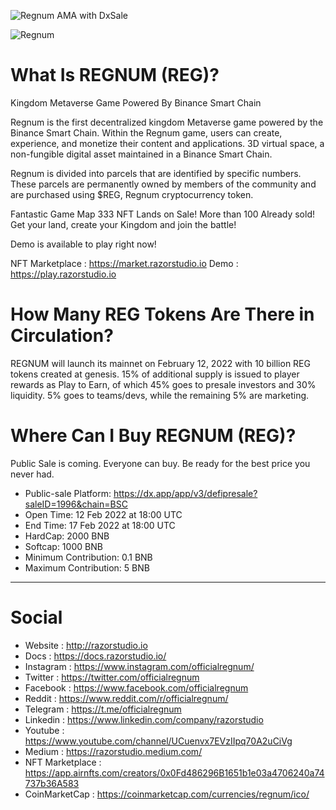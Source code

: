 
![Regnum AMA with DxSale](https://i.ibb.co/JQhfnSV/ama-cmc.png)

![Regnum](https://i.ibb.co/Mp8VnJQ/m33.jpg)

# What Is REGNUM (REG)?
Kingdom Metaverse Game Powered By Binance Smart Chain

Regnum is the first decentralized kingdom Metaverse game powered by the Binance Smart Chain. Within the Regnum game, users can create, experience, and monetize their content and applications. 3D virtual space, a non-fungible digital asset maintained in a Binance Smart Chain.

Regnum is divided into parcels that are identified by specific numbers. These parcels are permanently owned by members of the community and are purchased using $REG, Regnum cryptocurrency token.

Fantastic Game Map 333 NFT Lands on Sale! More than 100 Already sold! Get your land, create your Kingdom and join the battle!

Demo is available to play right now!

NFT Marketplace : https://market.razorstudio.io
Demo : https://play.razorstudio.io

# How Many REG Tokens Are There in Circulation?
REGNUM will launch its mainnet on February 12, 2022 with 10 billion REG tokens created at genesis. 15% of additional supply is issued to player rewards as Play to Earn, of which 45% goes to presale investors and 30% liquidity. 5% goes to teams/devs, while the remaining 5% are marketing.

# Where Can I Buy REGNUM (REG)?
Public Sale is coming. Everyone can buy. Be ready for the best price you never had.

- Public-sale Platform: https://dx.app/app/v3/defipresale?saleID=1996&chain=BSC
- Open Time: 12 Feb 2022 at 18:00 UTC
- End Time: 17 Feb 2022 at 18:00 UTC
- HardCap: 2000 BNB
- Softcap: 1000 BNB
- Minimum Contribution: 0.1 BNB
- Maximum Contribution: 5 BNB

------

# Social

- Website   : http://razorstudio.io
- Docs      : https://docs.razorstudio.io/
- Instagram : https://www.instagram.com/officialregnum/
- Twitter   : https://twitter.com/officialregnum
- Facebook  : https://www.facebook.com/officialregnum
- Reddit    : https://www.reddit.com/r/officialregnum/
- Telegram  : https://t.me/officialregnum
- Linkedin  : https://www.linkedin.com/company/razorstudio
- Youtube   : https://www.youtube.com/channel/UCuenvx7EVzIIpq70A2uCiVg
- Medium   : https://razorstudio.medium.com/
- NFT Marketplace : https://app.airnfts.com/creators/0x0Fd486296B1651b1e03a4706240a74737b36A583
- CoinMarketCap : https://coinmarketcap.com/currencies/regnum/ico/
